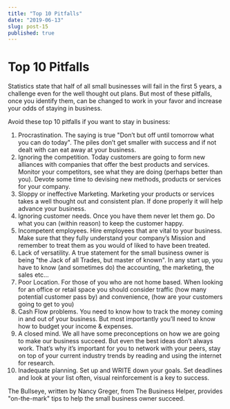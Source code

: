 ```yaml
---
title: "Top 10 Pitfalls"
date: "2019-06-13"
slug: post-15
published: true
---
```

<!-- markdownlint-disable MD033 -->

# Top 10 Pitfalls
Statistics state that half of all small businesses will fail in the first 5 years, a challenge even for the well thought out plans. But most of these pitfalls, once you identify them, can be changed to work in your favor and increase your odds of staying in business.

Avoid these top 10 pitfalls if you want to stay in business:

1. Procrastination. The saying is true "Don’t but off until tomorrow what you can do today". The piles don’t get smaller with success and if not dealt with can eat away at your business.
2. Ignoring the competition. Today customers are going to form new alliances with companies that offer the best products and services. Monitor your competitors, see what they are doing (perhaps better than you). Devote some time to devising new methods, products or services for your company.
3. Sloppy or ineffective Marketing. Marketing your products or services takes a well thought out and consistent plan. If done properly it will help advance your business.
4. Ignoring customer needs. Once you have them never let them go. Do what you can (within reason) to keep the customer happy.
5. Incompetent employees. Hire employees that are vital to your business. Make sure that they fully understand your company’s Mission and remember to treat them as you would of liked to have been treated.
6. Lack of versatility. A true statement for the small business owner is being "the Jack of all Trades, but master of known". In any start up, you have to know (and sometimes do) the accounting, the marketing, the sales etc…
7. Poor Location. For those of you who are not home based. When looking for an office or retail space you should consider traffic (how many potential customer pass by) and convenience, (how are your customers going to get to you)
8. Cash Flow problems. You need to know how to track the money coming in and out of your business. But most importantly you’ll need to know how to budget your income & expenses.
9. A closed mind. We all have some preconceptions on how we are going to make our business succeed. But even the best ideas don’t always work. That’s why it’s important for you to network with your peers, stay on top of your current industry trends by reading and using the internet for research.
10. Inadequate planning. Set up and WRITE down your goals. Set deadlines and look at your list often, visual reinforcement is a key to success.

The Bullseye, written by Nancy Greger, from The Business Helper, provides "on-the-mark" tips to help the small business owner succeed.